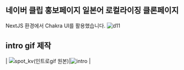 ## 네이버 클립 홍보페이지 일본어 로컬라이징 클론페이지

NextJS 환경에서 Chakra UI를 활용했습니다.
![d11](https://github.com/user-attachments/assets/8c654333-6e92-4fd8-b19e-91d4da59d888)

## intro gif 제작
| ![spot_kv(인트로gif 원본)](https://github.com/user-attachments/assets/c59b3fac-b5ee-494f-8466-b87300df5502)|![intro](https://github.com/user-attachments/assets/dca85651-f16f-460c-b3a5-7335a8e58606) |
